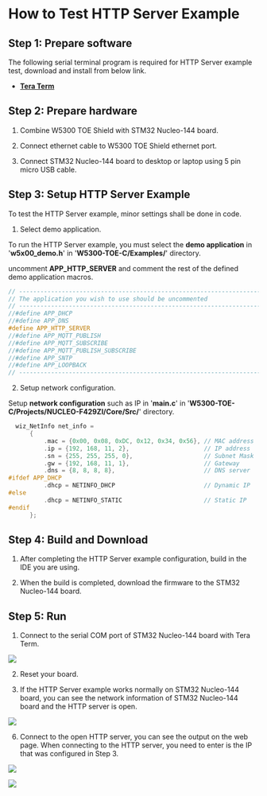 # How to Test HTTP Server Example



## Step 1: Prepare software

The following serial terminal program is required for HTTP Server example test, download and install from below link.

- [**Tera Term**][link-tera_term]



## Step 2: Prepare hardware

1. Combine W5300 TOE Shield with STM32 Nucleo-144 board.

2. Connect ethernet cable to W5300 TOE Shield ethernet port.

3. Connect STM32 Nucleo-144 board to desktop or laptop using 5 pin micro USB cable.



## Step 3: Setup HTTP Server Example

To test the HTTP Server example, minor settings shall be done in code.

1. Select demo application.

To run the HTTP Server example, you must select the **demo application** in '**w5x00_demo.h**' in '**W5300-TOE-C/Examples/**' directory.

uncomment **APP_HTTP_SERVER** and comment the rest of the defined demo application macros.

```cpp
// ----------------------------------------------------------------------------------------------------
// The application you wish to use should be uncommented
// ----------------------------------------------------------------------------------------------------
//#define APP_DHCP
//#define APP_DNS
#define APP_HTTP_SERVER
//#define APP_MQTT_PUBLISH
//#define APP_MQTT_SUBSCRIBE
//#define APP_MQTT_PUBLISH_SUBSCRIBE
//#define APP_SNTP
//#define APP_LOOPBACK
// ----------------------------------------------------------------------------------------------------
```

2. Setup network configuration.

Setup **network configuration** such as IP in '**main.c**' in '**W5300-TOE-C/Projects/NUCLEO-F429ZI/Core/Src/**' directory.

```cpp
  wiz_NetInfo net_info =
      {
          .mac = {0x00, 0x08, 0xDC, 0x12, 0x34, 0x56}, // MAC address
          .ip = {192, 168, 11, 2},                     // IP address
          .sn = {255, 255, 255, 0},                    // Subnet Mask
          .gw = {192, 168, 11, 1},                     // Gateway
          .dns = {8, 8, 8, 8},                         // DNS server
#ifdef APP_DHCP
          .dhcp = NETINFO_DHCP                         // Dynamic IP
#else
          .dhcp = NETINFO_STATIC                       // Static IP
#endif
      };
```



## Step 4: Build and Download

1. After completing the HTTP Server example configuration, build in the IDE you are using.

2. When the build is completed, download the firmware to the STM32 Nucleo-144 board.



## Step 5: Run

1. Connect to the serial COM port of STM32 Nucleo-144 board with Tera Term.

![][link-connect_to_serial_com_port]

2. Reset your board.

3. If the HTTP Server example works normally on STM32 Nucleo-144 board, you can see the network information of STM32 Nucleo-144 board and the HTTP server is open.

![][link-network_information_of_stm32_nucleo-144_board_and_open_http_server]

6. Connect to the open HTTP server, you can see the output on the web page. When connecting to the HTTP server, you need to enter is the IP that was configured in Step 3.

![][link-connect_to_http_server_1]

![][link-connect_to_http_server_2]



<!--
Link
-->

[link-tera_term]: https://osdn.net/projects/ttssh2/releases/
[link-connect_to_serial_com_port]: https://github.com/Wiznet/W5300-TOE-C/blob/main/Static/images/http/server/connect_to_serial_com_port.png
[link-network_information_of_stm32_nucleo-144_board_and_open_http_server]: https://github.com/Wiznet/W5300-TOE-C/blob/main/Static/images/http/server/network_information_of_stm32_nucleo-144_board_and_open_http_server.png
[link-connect_to_http_server_1]: https://github.com/Wiznet/W5300-TOE-C/blob/main/Static/images/http/server/connect_to_http_server_1.png
[link-connect_to_http_server_2]: https://github.com/Wiznet/W5300-TOE-C/blob/main/Static/images/http/server/connect_to_http_server_2.png
